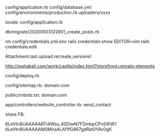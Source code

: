 config/application.rb
config/database.yml
config/environments/production.rb
uploaders/xxxx

locale:
config/application.rb

db/migrate/20200503122801_create_posts.rb

rm config/credentials.yml.enc
rails credentials:show
EDITOR=vim rails credentials:edit

Attachment.last.upload.recreate_versions!

http://wahabali.com/work/castle/index.html?storefront=envato-elements

config/deploy.rb

config/sitemap.rb:
domain.com

public/robots.txt:
domain.com

app/controllers/website_controller.rb:
send_contact

share FB:
<a class="facebook" href="https://www.facebook.com/sharer/sharer.php?u=<%= @podcast_episode.full_url(@current_locale)%>" target="_blank"><i class="icon fa fa-facebook"></i></a>

6LeVtn8UAAAAABTi4Wsu_40DiwN7FDmbpCPxSWW1
6LeVtn8UAAAAAM0MnaALAf1fG867gdRat0YAv0gK